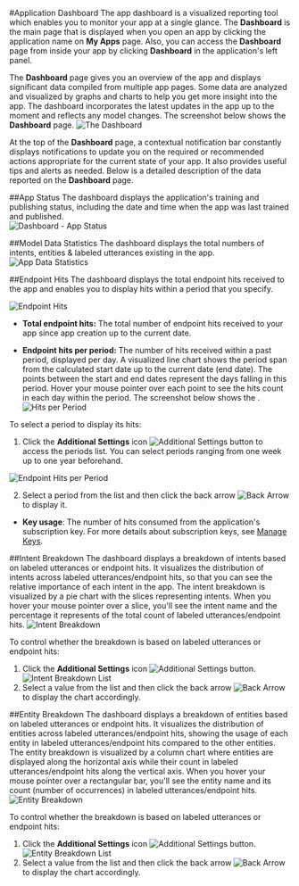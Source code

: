 <!-- 
NavPath: LUIS API
LinkLabel: Overview
Url: LUIS-api/documentation/home
Weight: 93
-->

#Application Dashboard
The app dashboard is a visualized reporting tool which enables you to monitor your app at a single glance. The **Dashboard** is the main page that is displayed when you open an app by clicking the application name on **My Apps** page. Also, you can access the **Dashboard** page from inside your app by clicking **Dashboard** in the application's left panel. 

The **Dashboard** page gives you an overview of the app and displays significant data compiled from multiple app pages. Some data are analyzed and visualized by graphs and charts to help you get more insight into the app. The dashboard incorporates the latest updates in the app up to the moment and reflects any model changes. The screenshot below shows the **Dashboard** page.
![The Dashboard](/Content/en-us/LUIS/Images/Dashboard.JPG)

At the top of the **Dashboard** page, a contextual notification bar constantly displays notifications to update you on the required or recommended actions appropriate for the current state of your app. It also provides useful tips and alerts as needed. Below is a detailed description of the data reported on the **Dashboard** page.
 
  
##App Status
The dashboard displays the application's training and publishing status, including the date and time when the app was last trained and published.  
![Dashboard - App Status](/Content/en-us/LUIS/Images/Dashboard-AppStatus.JPG)

##Model Data Statistics
The dashboard displays the total numbers of intents, entities & labeled utterances existing in the app. 
![App Data Statistics](/Content/en-us/LUIS/Images/Dashboard-statistics.JPG)

##Endpoint Hits
The dashboard displays the total endpoint hits received to the app and enables you to display hits within a period that you specify.

![Endpoint Hits](/Content/en-us/LUIS/Images/Dashboard-endpointHits.JPG)
 
 * **Total endpoint hits:** The total number of endpoint hits received to your app since app creation up to the current date.

 * **Endpoint hits per period:** The number of hits received within a past period, displayed per day. A visualized line chart shows the period span from the calculated start date up to the current date (end date). The points between the start and end dates represent the days falling in this period. Hover your mouse pointer over each point to see the hits count in each day within the period. The screenshot below shows the .
![Hits per Period](/Content/en-us/LUIS/Images/Dashboard-PeriodhitsChart.JPG)

To select a period to display its hits:
1. Click the **Additional Settings** icon ![Additional Settings button](/Content/en-us/LUIS/Images/Dashboard-Settings-btn.JPG) to access the periods list. You can select periods ranging from one week up to one year beforehand. 

![Endpoint Hits per Period](/Content/en-us/LUIS/Images/Dashboard-hitsPerPeriod.JPG)

2. Select a period from the list and then click the back arrow ![Back Arrow](/Content/en-us/LUIS/Images/Dashboard-backArrow.JPG) to display it.

 * **Key usage**: The number of hits consumed from the application's subscription key. For more details about subscription keys, see [Manage Keys](manage-keys.md). 
  
##Intent Breakdown
The dashboard displays a breakdown of intents based on labeled utterances or endpoint hits. It visualizes the distribution of intents across labeled utterances/endpoint hits, so that you can see the relative importance of each intent in the app. The intent breakdown is visualized by a pie chart with the slices representing intents. When you hover your mouse pointer over a slice, you'll see the intent name and the percentage it represents of the total count of labeled utterances/endpoint hits. 
![Intent Breakdown](/Content/en-us/LUIS/Images/Dashboard-IntentBreakdown.jpg)

To control whether the breakdown is based on labeled utterances or endpoint hits:

1. Click the **Additional Settings** icon ![Additional Settings button](/Content/en-us/LUIS/Images/Dashboard-Settings-btn.JPG).
![Intent Breakdown List](/Content/en-us/LUIS/Images/Dashboard-IntentBreakdownlist.jpg)
2. Select a value from the list and then click the back arrow ![Back Arrow](/Content/en-us/LUIS/Images/Dashboard-backArrow.JPG) to display the chart accordingly.

##Entity Breakdown
The dashboard displays a breakdown of entities based on labeled utterances or endpoint hits. It visualizes the distribution of entities across labeled utterances/endpoint hits, showing the usage of each entity in labeled utterances/endpoint hits compared to the other entities. The entity breakdown is visualized by a column chart where entities are displayed along the horizontal axis while their count in labeled utterances/endpoint hits along the vertical axis. When you hover your mouse pointer over a rectangular bar, you'll see the entity name and its count (number of occurrences) in labeled utterances/endpoint hits. 
![Entity Breakdown](/Content/en-us/LUIS/Images/Dashboard-EntityBreakdown.jpg)

To control whether the breakdown is based on labeled utterances or endpoint hits:

1. Click the **Additional Settings** icon ![Additional Settings button](/Content/en-us/LUIS/Images/Dashboard-Settings-btn.JPG).
![Entity Breakdown List](/Content/en-us/LUIS/Images/Dashboard-EntityBreakdownlist.jpg)
2. Select a value from the list and then click the back arrow ![Back Arrow](/Content/en-us/LUIS/Images/Dashboard-backArrow.JPG) to display the chart accordingly.
